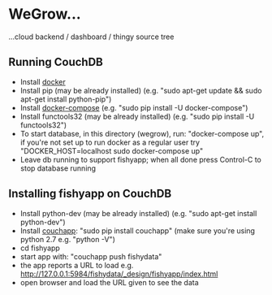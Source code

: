 # WeGrow...

...cloud backend / dashboard / thingy source tree


## Running CouchDB

- Install [docker][docker]
- Install pip (may be already installed) (e.g. "sudo apt-get update && sudo apt-get install python-pip")
- Install [docker-compose][docker-compose] (e.g. "sudo pip install -U docker-compose")
- Install functools32 (may be already installed) (e.g. "sudo pip install -U functools32")
- To start database, in this directory (wegrow), run: "docker-compose up", if you're not set up to run docker
  as a regular user try "DOCKER_HOST=localhost sudo docker-compose up"
- Leave db running to support fishyapp; when all done press Control-C to stop database running

## Installing fishyapp on CouchDB

- Install python-dev (may be already installed) (e.g. "sudo apt-get install python-dev")
- Install [couchapp][couchapp]:
  "sudo pip install couchapp" (make sure you're using python 2.7 e.g. "python -V")
- cd fishyapp
- start app with:
  "couchapp push fishydata"
- the app reports a URL to load e.g. http://127.0.0.1:5984/fishydata/_design/fishyapp/index.html
- open browser and load the URL given to see the data

[docker]: http://docs.docker.com/engine/installation/
[docker-compose]: https://docs.docker.com/compose/install/
[couchapp]: https://couchapp.readthedocs.org/en/latest/couchapp/install.html
